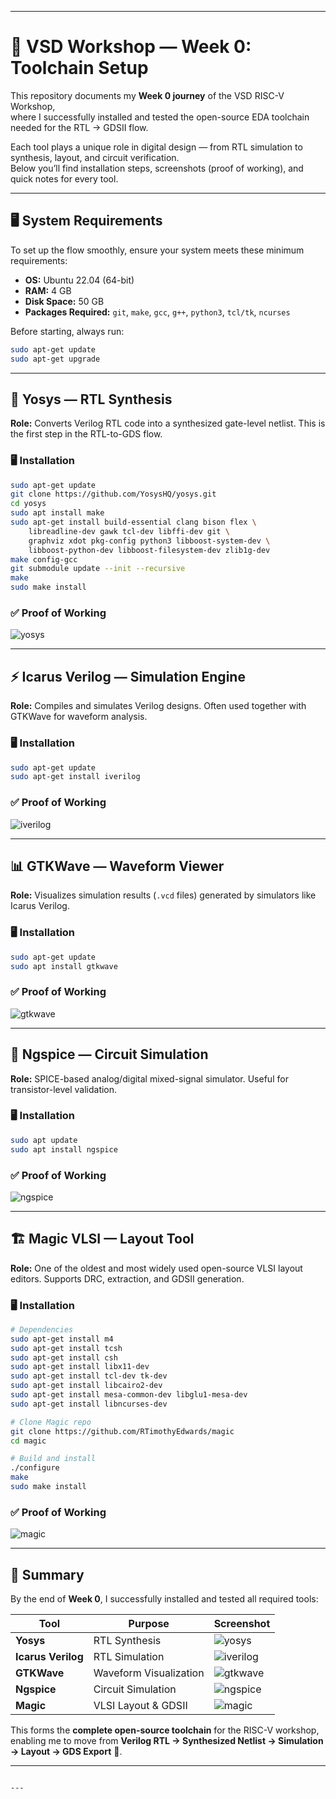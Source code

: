 
---

# 🚀 VSD Workshop — Week 0: Toolchain Setup  

This repository documents my **Week 0 journey** of the VSD RISC-V Workshop,  
where I successfully installed and tested the open-source EDA toolchain needed for the RTL → GDSII flow.  

Each tool plays a unique role in digital design — from RTL simulation to synthesis, layout, and circuit verification.  
Below you’ll find installation steps, screenshots (proof of working), and quick notes for every tool.  

---

## 🖥️ System Requirements  

To set up the flow smoothly, ensure your system meets these minimum requirements:  

- **OS:** Ubuntu 22.04 (64-bit)  
- **RAM:** 4 GB 
- **Disk Space:** 50 GB 
- **Packages Required:** `git`, `make`, `gcc`, `g++`, `python3`, `tcl/tk`, `ncurses`  

Before starting, always run:  

```bash
sudo apt-get update
sudo apt-get upgrade
````

---

## 🔧 Yosys — RTL Synthesis

**Role:** Converts Verilog RTL code into a synthesized gate-level netlist.
This is the first step in the RTL-to-GDS flow.

### 🖥️ Installation

```bash
sudo apt-get update
git clone https://github.com/YosysHQ/yosys.git
cd yosys
sudo apt install make
sudo apt-get install build-essential clang bison flex \
    libreadline-dev gawk tcl-dev libffi-dev git \
    graphviz xdot pkg-config python3 libboost-system-dev \
    libboost-python-dev libboost-filesystem-dev zlib1g-dev
make config-gcc
git submodule update --init --recursive
make
sudo make install
```

### ✅ Proof of Working

![yosys](https://github.com/Harish7377/RISC-V_VSD_Concept-to-Silicon/blob/main/Week%200/yosys.png)

---

## ⚡ Icarus Verilog — Simulation Engine

**Role:** Compiles and simulates Verilog designs. Often used together with GTKWave for waveform analysis.

### 🖥️ Installation

```bash
sudo apt-get update
sudo apt-get install iverilog
```

### ✅ Proof of Working

![iverilog](https://github.com/Harish7377/RISC-V_VSD_Concept-to-Silicon/blob/main/Week%200/iverilog.png)

---

## 📊 GTKWave — Waveform Viewer

**Role:** Visualizes simulation results (`.vcd` files) generated by simulators like Icarus Verilog.

### 🖥️ Installation

```bash
sudo apt-get update
sudo apt install gtkwave
```

### ✅ Proof of Working

![gtkwave](https://github.com/Harish7377/RISC-V_VSD_Concept-to-Silicon/blob/main/Week%200/gtkwave.png)

---

## 🔬 Ngspice — Circuit Simulation

**Role:** SPICE-based analog/digital mixed-signal simulator. Useful for transistor-level validation.

### 🖥️ Installation

```bash
sudo apt update
sudo apt install ngspice
```

### ✅ Proof of Working

![ngspice](https://github.com/Harish7377/RISC-V_VSD_Concept-to-Silicon/blob/main/Week%200/ngspice.png)

---

## 🏗️ Magic VLSI — Layout Tool

**Role:** One of the oldest and most widely used open-source VLSI layout editors.
Supports DRC, extraction, and GDSII generation.

### 🖥️ Installation

```bash
# Dependencies
sudo apt-get install m4
sudo apt-get install tcsh
sudo apt-get install csh
sudo apt-get install libx11-dev
sudo apt-get install tcl-dev tk-dev
sudo apt-get install libcairo2-dev
sudo apt-get install mesa-common-dev libglu1-mesa-dev
sudo apt-get install libncurses-dev

# Clone Magic repo
git clone https://github.com/RTimothyEdwards/magic
cd magic

# Build and install
./configure
make
sudo make install
```

### ✅ Proof of Working

![magic](https://github.com/Harish7377/RISC-V_VSD_Concept-to-Silicon/blob/main/Week%200/magic.png)

---

## 📌 Summary

By the end of **Week 0**, I successfully installed and tested all required tools:

| Tool               | Purpose                | Screenshot                                                                                            |
| ------------------ | ---------------------- | ----------------------------------------------------------------------------------------------------- |
| **Yosys**          | RTL Synthesis          | ![yosys](https://github.com/Harish7377/RISC-V_VSD_Concept-to-Silicon/blob/main/Week%200/yosys.png)       |
| **Icarus Verilog** | RTL Simulation         | ![iverilog](https://github.com/Harish7377/RISC-V_VSD_Concept-to-Silicon/blob/main/Week%200/iverilog.png) |
| **GTKWave**        | Waveform Visualization | ![gtkwave](https://github.com/Harish7377/RISC-V_VSD_Concept-to-Silicon/blob/main/Week%200/gtkwave.png)   |
| **Ngspice**        | Circuit Simulation     | ![ngspice](https://github.com/Harish7377/RISC-V_VSD_Concept-to-Silicon/blob/main/Week%200/ngspice.png)   |
| **Magic**          | VLSI Layout & GDSII    | ![magic](https://github.com/Harish7377/RISC-V_VSD_Concept-to-Silicon/blob/main/Week%200/magic.png)       |

This forms the **complete open-source toolchain** for the RISC-V workshop, enabling me to move from **Verilog RTL → Synthesized Netlist → Simulation → Layout → GDS Export** 🚀.

---

```

---

```
